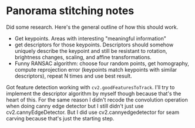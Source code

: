 # Panorama stitching notes

Did some research. Here's the general outline of how this should work.

 - Get keypoints. Areas with interesting "meaningful information"
 - get descriptors for those keypoints. Descriptors should somehow uniquely describe the keypoint and still be resistant to rotation, brightness changes, scaling, and affine transformations.
 - Funny RANSAC algorithm: choose four random points, get homography, compute reprojection error (keypoints match keypoints with similar descriptors), repeat N times and use best result. 


Got feature detection working with `cv2.goodFeaturesToTrack`. I'll try to implement the descriptor algorithm by myself though because that's the heart of this. For the same reason I didn't recode the convolution operation when doing canny edge detector but I still didn't just use cv2.cannyEdgeDetector. But I did use cv2.cannyedgedetector for seam carving because that's just the starting step. 